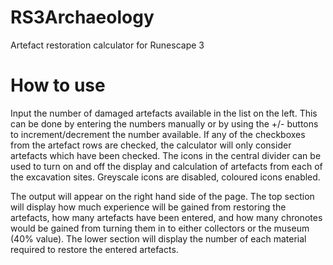 # RS3Archaeology
Artefact restoration calculator for Runescape 3

# How to use
Input the number of damaged artefacts available in the list on the left. This can be done by entering the numbers manually or by using the +/- buttons to increment/decrement the number available.
If any of the checkboxes from the artefact rows are checked, the calculator will only consider artefacts which have been checked.
The icons in the central divider can be used to turn on and off the display and calculation of artefacts from each of the excavation sites. Greyscale icons are disabled, coloured icons enabled.

The output will appear on the right hand side of the page.
The top section will display how much experience will be gained from restoring the artefacts, how many artefacts have been entered, and how many chronotes would be gained from turning them in to either collectors or the museum (40% value).
The lower section will display the number of each material required to restore the entered artefacts.

